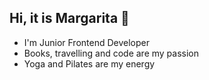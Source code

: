 ## Hi, it is Margarita 👋

+ I'm Junior Frontend Developer 
+ Books, travelling and code are my passion
+ Yoga and Pilates are my energy 
